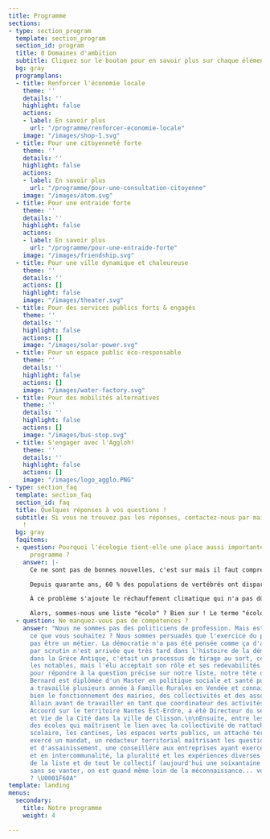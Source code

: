 ```yaml
---
title: Programme
sections:
- type: section_program
  template: section_program
  section_id: program
  title: 8 Domaines d'ambition
  subtitle: Cliquez sur le bouton pour en savoir plus sur chaque élément.
  bg: gray
  programplans:
  - title: Renforcer l'économie locale
    theme: ''
    details: ''
    highlight: false
    actions:
    - label: En savoir plus
      url: "/programme/renforcer-economie-locale"
    image: "/images/shop-1.svg"
  - title: Pour une citoyenneté forte
    theme: ''
    details: ''
    highlight: false
    actions:
    - label: En savoir plus
      url: "/programme/pour-une-consultation-citoyenne"
    image: "/images/atom.svg"
  - title: Pour une entraide forte
    theme: ''
    details: ''
    highlight: false
    actions:
    - label: En savoir plus
      url: "/programme/pour-une-entraide-forte"
    image: "/images/friendship.svg"
  - title: Pour une ville dynamique et chaleureuse
    theme: ''
    details: ''
    actions: []
    highlight: false
    image: "/images/theater.svg"
  - title: Pour des services publics forts & engagés
    theme: ''
    details: ''
    highlight: false
    actions: []
    image: "/images/solar-power.svg"
  - title: Pour un espace public éco-responsable
    theme: ''
    details: ''
    highlight: false
    actions: []
    image: "/images/water-factory.svg"
  - title: Pour des mobilités alternatives
    theme: ''
    details: ''
    highlight: false
    actions: []
    image: "/images/bus-stop.svg"
  - title: S'engager avec l'Aggloh!
    theme: ''
    details: ''
    highlight: false
    actions: []
    image: "/images/logo_agglo.PNG"
- type: section_faq
  template: section_faq
  section_id: faq
  title: Quelques réponses à vos questions !
  subtitle: Si vous ne trouvez pas les réponses, contactez-nous par mail ou téléphone
    !
  bg: gray
  faqitems:
  - question: Pourquoi l'écologie tient-elle une place aussi importante dans notre
      programme ?
    answer: |-
      Ce ne sont pas de bonnes nouvelles, c'est sur mais il faut comprendre la situation. Les scientifiques sont unanimes : il y a **URGENCE**. La biodiversité s'est effondrée au cours des 40 dernières années, essentiellement à cause de la déforestation et des pesticides. Les chiffres font froid dans le dos, si vous ne les connaissez pas, préparez-vous :

      Depuis quarante ans, 60 % des populations de vertébrés ont disparu. Poissons, mammifères, reptiles, amphibiens _n’ont jamais décliné à un rythme si rapide, qui est aujourd’hui cent à mille fois supérieur que celui calculé au cours des temps géologiques_, [s’alarmait l’an dernier le WWF](https://reporterre.net/Depuis-1970-les-populations-de-vertebres-ont-chute-de-60-alerte-le-WWF). Mais il ne fait pas bon avoir six pattes non plus : [d’après une étude publiée début 2019](https://reporterre.net/Les-insectes-pourraient-disparaitre-d-ici-un-siecle), les insectes pourraient disparaître d’ici un siècle. Où que l’on regarde, les signaux sont au rouge. La biodiversité — qui recouvre la diversité des écosystèmes, des espèces animales ou végétales et des gènes — est si menacée que l’on parle désormais d’une sixième extinction de masse.

      À ce problème s'ajoute le réchauffement climatique qui n'a pas dû vous échapper. Les innondations, les tempêtes, les incendies, les canicules, ces événements parfois catastrophiques ont déjà commencé à s'intensifier et à se multiplier. Les scientifiques tirent toutes les sonnettes d'alarmes qu'ils peuvent mais les hommes et femmes politiques ne semblent pas saisir l'urgence de la situation. Mais si à l'échelle nationale et internationale, nous n'avons pas le contrôle sur nos dirigeants, l'échelle municipale semble être parfaite. Chaque commune, chaque territoire se doit d'agir, d'informer, d'orienter les politiques selon ses spécificités afin de réduire notre impact sur l'environnement.

      Alors, sommes-nous une liste "écolo" ? Bien sur ! Le terme "écologie" tire ses racine de **oikos** qui signifie la maison et **logos** qui signifie la science. L'écologie, c'est donc juste l'étude de notre milieu naturel, celui où l'on vit tous, humains et animaux, la Terre. C'est pour nous et nos enfants que nous faisons ça.
  - question: Ne manquez-vous pas de compétences ?
    answer: "Nous ne sommes pas des politiciens de profession. Mais est-ce vraiment
      ce que vous souhaitez ? Nous sommes persuadés que l'exercice du pouvoir ne devrait
      pas être un métier. La démocratie n'a pas été pensée comme ça d'ailleurs, l'élection
      par scrutin n'est arrivée que très tard dans l'histoire de la démocratie ! Avant,
      dans la Grèce Antique, c'était un processus de tirage au sort, certes parmi
      les notables, mais l'élu acceptait son rôle et ses redevabilités comme un honneur.\n\nMaintenant
      pour répondre à la question précise sur notre liste, notre tête de liste Marion
      Bernard est diplômée d'un Master en politique sociale et santé publique. Elle
      a travaillé plusieurs année à Famille Rurales en Vendée et connait donc assez
      bien le fonctionnement des mairies, des collectivités et des associations. Cyril
      Allain avant de travailler en tant que coordinateur des activités de l'association
      Accoord sur le territoire Nantes Est-Erdre, a été Directeur du service Animation
      et Vie de la Cité dans la ville de Clisson.\n\nEnsuite, entre les professeurs
      des écoles qui maîtrisent le lien avec la collectivité de rattachement, le transport
      scolaire, les cantines, les espaces verts publics, un attaché territorial ayant
      exercé un mandat, un rédacteur territorial maîtrisant les questions d'urbanisme
      et d'assainissement, une conseillère aux entreprises ayant exercé en commune
      et en intercommunalité, la pluralité et les expériences diverses de chaque personne
      de la liste et de tout le collectif (aujourd'hui une soixantaine de membre),
      sans se vanter, on est quand même loin de la méconnaissance... vous nous l'accordez
      ? \U0001F60A"
template: landing
menus:
  secondary:
    title: Notre programme
    weight: 4

---
```

